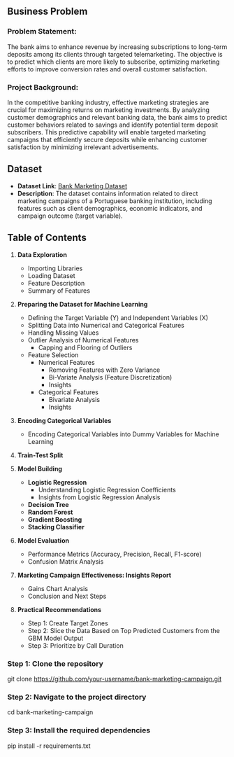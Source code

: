 ## Business Problem

### Problem Statement:
The bank aims to enhance revenue by increasing subscriptions to long-term deposits among its clients through targeted telemarketing. The objective is to predict which clients are more likely to subscribe, optimizing marketing efforts to improve conversion rates and overall customer satisfaction.

### Project Background:
In the competitive banking industry, effective marketing strategies are crucial for maximizing returns on marketing investments. By analyzing customer demographics and relevant banking data, the bank aims to predict customer behaviors related to savings and identify potential term deposit subscribers. This predictive capability will enable targeted marketing campaigns that efficiently secure deposits while enhancing customer satisfaction by minimizing irrelevant advertisements.

## Dataset

- **Dataset Link**: [Bank Marketing Dataset](https://archive.ics.uci.edu/ml/datasets/Bank+Marketing)
- **Description**: The dataset contains information related to direct marketing campaigns of a Portuguese banking institution, including features such as client demographics, economic indicators, and campaign outcome (target variable).

## Table of Contents

1. **Data Exploration**
   - Importing Libraries
   - Loading Dataset
   - Feature Description
   - Summary of Features

2. **Preparing the Dataset for Machine Learning**
   - Defining the Target Variable (Y) and Independent Variables (X)
   - Splitting Data into Numerical and Categorical Features
   - Handling Missing Values
   - Outlier Analysis of Numerical Features
     - Capping and Flooring of Outliers
   - Feature Selection
     - Numerical Features
       - Removing Features with Zero Variance
       - Bi-Variate Analysis (Feature Discretization)
       - Insights
     - Categorical Features
       - Bivariate Analysis
       - Insights

3. **Encoding Categorical Variables**
   - Encoding Categorical Variables into Dummy Variables for Machine Learning

4. **Train-Test Split**

5. **Model Building**
   - **Logistic Regression**
     - Understanding Logistic Regression Coefficients
     - Insights from Logistic Regression Analysis
   - **Decision Tree**
   - **Random Forest**
   - **Gradient Boosting**
   - **Stacking Classifier**

6. **Model Evaluation**
   - Performance Metrics (Accuracy, Precision, Recall, F1-score)
   - Confusion Matrix Analysis

7. **Marketing Campaign Effectiveness: Insights Report**
   - Gains Chart Analysis
   - Conclusion and Next Steps

8. **Practical Recommendations**
   - Step 1: Create Target Zones
   - Step 2: Slice the Data Based on Top Predicted Customers from the GBM Model Output
   - Step 3: Prioritize by Call Duration


### Step 1: Clone the repository

git clone https://github.com/your-username/bank-marketing-campaign.git

### Step 2:  Navigate to the project directory

cd bank-marketing-campaign

### Step 3: Install the required dependencies

pip install -r requirements.txt
